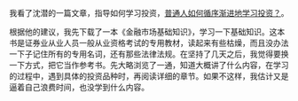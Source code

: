 我看了沈潜的一篇文章，指导如何学习投资，[普通人如何循序渐进地学习投资？](https://mp.weixin.qq.com/s?__biz=MzIwNzM0NTgzMw==&mid=2247487280&idx=1&sn=bb292fbaa1e85d6f0677b8bdfb216e18&scene=19#wechat_redirect)。

根据他的建议，我先下载了一本《金融市场基础知识》，学习一下基础知识。这本书是证券业从业人员一般从业资格考试的专用教材，读起来有些枯燥，而且没办法一下子记住所有的专用名词，还有那些法律法规。在坚持了几天之后，我觉得要换一下方式，把它当作参考书。先大略浏览了一通，知道大概讲了什么内容，在学习的过程中，遇到具体的投资品种时，再阅读详细的章节。如果不这样，我估计又是逼着自己浪费时间，也没学到什么内容。

